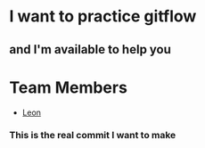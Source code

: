 # I want to practice gitflow

## and I'm available to help you

# Team Members

* [Leon](leonsfile.md)
### This is the real commit I want to make 